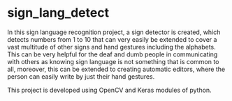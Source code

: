 # sign_lang_detect
In this sign language recognition project, a sign detector is created, which detects numbers from 1 to 10 that can very easily be extended to cover a vast multitude of other signs and hand gestures including the alphabets. This can be very helpful for the deaf and dumb people in communicating with others as knowing sign language is not something that is common to all, moreover, this can be extended to creating automatic editors, where the person can easily write by just their hand gestures.

This project is developed using OpenCV and Keras modules of python.
